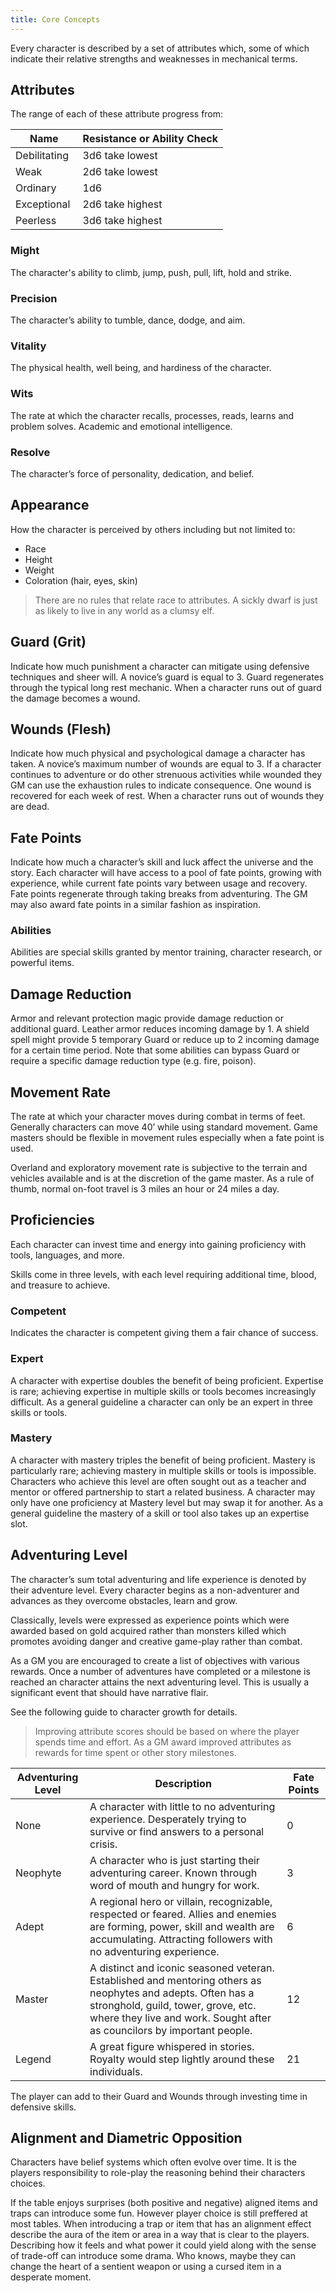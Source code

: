 ```yaml
---
title: Core Concepts
---
```


Every character is described by a set of attributes which, some of which indicate their relative strengths and weaknesses in mechanical terms.


## Attributes

The range of each of these attribute progress from:

| Name          | Resistance or Ability Check     |
| ------------- | ------------------------------- |
| Debilitating  | 3d6 take lowest                 |
| Weak          | 2d6 take lowest                 |
| Ordinary      | 1d6                             |
| Exceptional   | 2d6 take highest                |
| Peerless      | 3d6 take highest                |


### Might

The character's ability to climb, jump, push, pull, lift, hold and strike.


### Precision

The character’s ability to tumble, dance, dodge, and aim.


### Vitality

The physical health, well being, and hardiness of the character.


### Wits

The rate at which the character recalls, processes, reads, learns and problem solves. Academic and emotional intelligence.


### Resolve

The character’s force of personality, dedication, and belief.


## Appearance

How the character is perceived by others including but not limited to:

- Race
- Height
- Weight
- Coloration (hair, eyes, skin)

> There are no rules that relate race to attributes. A sickly dwarf is just as likely to live in any world as a clumsy elf.

## Guard (Grit)

Indicate how much punishment a character can mitigate using defensive techniques and sheer will. A novice’s guard is equal to 3. Guard regenerates through the typical long rest mechanic. When a character runs out of guard the damage becomes a wound.


## Wounds (Flesh)

Indicate how much physical and psychological damage a character has taken. A novice’s maximum number of wounds are equal to 3. If a character continues to adventure or do other strenuous activities while wounded they GM can use the exhaustion rules to indicate consequence. One wound is recovered for each week of rest. When a character runs out of wounds they are dead.


## Fate Points

Indicate how much a character’s skill and luck affect the universe and the story. Each character will have access to a pool of fate points, growing with experience, while current fate points vary between usage and recovery. Fate points regenerate through taking breaks from adventuring. The GM may also award fate points in a similar fashion as inspiration.

### Abilities

Abilities are special skills granted by mentor training, character research, or powerful items.


## Damage Reduction

Armor and relevant protection magic provide damage reduction or additional guard. Leather armor reduces incoming damage by 1. A shield spell might provide 5 temporary Guard or reduce up to 2 incoming damage for a certain time period. Note that some abilities can bypass Guard or require a specific damage reduction type (e.g. fire, poison).


## Movement Rate

The rate at which your character moves during combat in terms of feet. Generally characters can move 40’ while using standard movement. Game masters should be flexible in movement rules especially when a fate point is used.

Overland and exploratory movement rate is subjective to the terrain and vehicles available and is at the discretion of the game master. As a rule of thumb, normal on-foot travel is 3 miles an hour or 24 miles a day.

## Proficiencies

Each character can invest time and energy into gaining proficiency with tools, languages, and more.

Skills come in three levels, with each level requiring additional time, blood, and treasure to achieve.

### Competent
Indicates the character is competent giving them a fair chance of success.

### Expert
A character with expertise doubles the benefit of being proficient. Expertise is rare; achieving expertise in multiple skills or tools becomes increasingly difficult. As a general guideline a character can only be an expert in three skills or tools.

### Mastery
A character with mastery triples the benefit of being proficient. Mastery is particularly rare; achieving mastery in multiple skills or tools is impossible. Characters who achieve this level are often sought out as a teacher and mentor or offered partnership to start a related business. A character may only have one proficiency at Mastery level but may swap it for another. As a general guideline the mastery of a skill or tool also takes up an expertise slot.


## Adventuring Level

The character’s sum total adventuring and life experience is denoted by their adventure level. Every character begins as a non-adventurer and advances as they overcome obstacles, learn and grow.

Classically, levels were expressed as experience points which were awarded based on gold acquired rather than monsters killed which promotes avoiding danger and creative game-play rather than combat. 

As a GM you are encouraged to create a list of objectives with various rewards. Once a number of adventures have completed or a milestone is reached an character attains the next adventuring level. This is usually a significant event that should have narrative flair.

See the following guide to character growth for details. 

> Improving attribute scores should be based on where the player spends time and effort. As a GM award improved attributes as rewards for time spent or other story milestones.

| Adventuring Level     | Description                                                                                                                                                                                                                   |  Fate Points     |
| --------------------- | ----------------------------------------------------------------------------------------------------------------------------------------------------------------------------------------------------------------------------- | ---------------- |
| None                  | A character with little to no adventuring experience. Desperately trying to survive or find answers to a personal crisis.                                                                                                     | 0                |
| Neophyte              | A character who is just starting their adventuring career. Known through word of mouth and hungry for work.                                                                                                                   | 3                |
| Adept                 | A regional hero or villain, recognizable, respected or feared. Allies and enemies are forming, power, skill and wealth are accumulating. Attracting followers with no adventuring experience.                                 | 6                |
| Master                | A distinct and iconic seasoned veteran. Established and mentoring others as neophytes and adepts. Often has a stronghold, guild, tower, grove, etc. where they live and work. Sought after as councilors by important people. | 12               |
| Legend                | A great figure whispered in stories. Royalty would step lightly around these individuals.                                                                                                                                     | 21               |

The player can add to their Guard and Wounds through investing time in defensive skills.

## Alignment and Diametric Opposition

Characters have belief systems which often evolve over time. It is the players responsibility to role-play the reasoning behind their characters choices. 

If the table enjoys surprises (both positive and negative) aligned items and traps can introduce some fun. However player choice is still preffered at most tables. When introducing a trap or item that has an alignment effect describe the aura of the item or area in a way that is clear to the players. Describing how it feels and what power it could yield along with the sense of trade-off can introduce some drama. Who knows, maybe they can change the heart of a sentient weapon or using a cursed item in a desperate moment. 
